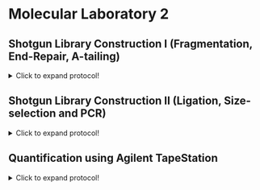 # Molecular Laboratory 2

## Shotgun Library Construction I (Fragmentation, End-Repair, A-tailing)

<details>
  <summary>Click to expand protocol!</summary>

>Here we will start building an NGS library of genomic double-stranded DNA (dsDNA) for eight samples using starting amounts of 500 ng dsDNA and NEBNext Master Mixes. 

**Materials**

* NEBNext dsDNA Fragmentase kit (M0348S/L)
* Serapure magnetic bead solution (from Unit 1)
* NEBNext End Repair Module (E6050)
* NEBNext dA-tailing Module (E6053)  
* 1.5 mL microcentrifuge tubes
* PCR tubes
* Thermal cycler, water bath, or heat block  

1. Set a heat block or water bath to 37 C.
   
2. Using the DNA extractions from Unit 1, we are now going to prepare the DNA for library construction. First, we need to prepare 500 ng from the DNA isolates and then adjust the volumes with water so that all samples have 60 uL for the fragmentation step. I use a spreadsheet with four columns to do this: 
  
Sample ID | Qubit concentration (ng/uL)  | uL needed for 500 ng | uL of water to add
------------ | -------------  | ------------- | -------------
Sample 1 | 10.0 | 50.0  | 10.0
Sample 2 | 18.5  | 27.0 | 33.0
Sample 3 | 33.2  | 15.1 | 44.9
Sample 4 | 80.0  | 6.3  | 53.7

> The third column is the second column value divided by 500 and the fourth column is 60 minus the third column value

3. In 1.5 mL microcentrifuge tubes, prepare the following recipe for all eight samples: 
  * 4 uL Fragmentase Buffer
  * 0.4 uL BSA
  * 2 uL Fragmentase
  * 60 uL extracted DNA

4. Place the 1.5 mL tubes in the 37 C heat block/water bath for 25 minutes. 
  
5. Remove Serapure magnetic bead solution from 4 C storage and agitate/vortex so that beads are suspended in the solution. It should look the same as when we made the neads in Unit 1. 
  
6. Remove the fragmented DNA samples from the 37 C incubation and add 126 uL of Serapure beads to each sample. This is a 1.8X concentration.   

7. 
  
</details>

## Shotgun Library Construction II (Ligation, Size-selection and PCR)

<details>
  <summary>Click to expand protocol!</summary>

>Magnetic Beads are valuable for extracting genomic DNA, removing small unwanted nucleic acids (e.g. primers, adapaters), and size selection. Modified from B. Faircloth and T. Glenn protocol (UCLA, 2011). Original protocol by Rohland and Reich [2012](https://www.ncbi.nlm.nih.gov/pmc/articles/PMC3337438/).

**Materials**

* T4 DNA Ligase
* Adapter Oligonuclotides
* NEB Phusion polymerase
* Illumina TruSeq primers
* Nuclease-free water
* Magnetic tube rack


**Protocol**
1. Using the a-tailed reactions from the last unit...
</details>

## Quantification using Agilent TapeStation

<details>
  <summary>Click to expand protocol!</summary>

  >Magnetic Beads are valuable for extracting genomic DNA, removing small unwanted nucleic acids (e.g. primers, adapaters), and size selection. Modified from B. Faircloth and T. Glenn protocol (UCLA, 2011). Original protocol by Rohland and Reich [2012](https://www.ncbi.nlm.nih.gov/pmc/articles/PMC3337438/).

**Materials**

* T4 DNA Ligase
* Adapter Oligonuclotides
* NEB Phusion polymerase
* Illumina TruSeq primers
* Nuclease-free water
* Magnetic tube rack


**Protocol**
1. Using the a-tailed reactions from the last unit...
</details>
